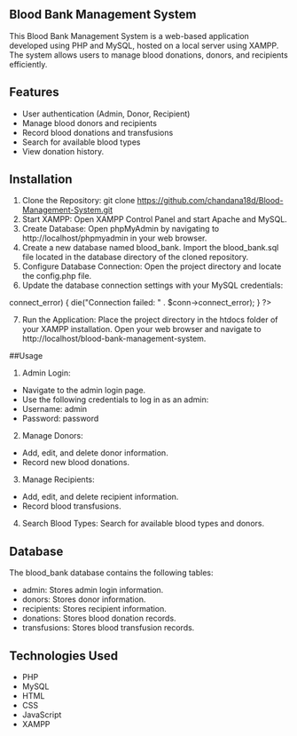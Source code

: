 ## Blood Bank Management System
This Blood Bank Management System is a web-based application developed using PHP and MySQL, hosted on a local server using XAMPP. The system allows users to manage blood donations, donors, and recipients efficiently.

## Features
- User authentication (Admin, Donor, Recipient)
- Manage blood donors and recipients
- Record blood donations and transfusions
- Search for available blood types
- View donation history.

## Installation
1. Clone the Repository:
git clone https://github.com/chandana18d/Blood-Management-System.git
2. Start XAMPP:
Open XAMPP Control Panel and start Apache and MySQL.
3. Create Database:
Open phpMyAdmin by navigating to http://localhost/phpmyadmin in your web browser.
4. Create a new database named blood_bank.
Import the blood_bank.sql file located in the database directory of the cloned repository.
5. Configure Database Connection:
Open the project directory and locate the config.php file.
6. Update the database connection settings with your MySQL credentials:

<?php
$host = 'localhost';
$user = 'root';
$pass = '';
$db = 'blood_bank';
$conn = new mysqli($host, $user, $pass, $db);
if ($conn->connect_error) {
    die("Connection failed: " . $conn->connect_error);
}
?>

7. Run the Application:
Place the project directory in the htdocs folder of your XAMPP installation.
Open your web browser and navigate to http://localhost/blood-bank-management-system.

##Usage
1. Admin Login:
- Navigate to the admin login page.
- Use the following credentials to log in as an admin:
- Username: admin
- Password: password
2. Manage Donors:
- Add, edit, and delete donor information.
- Record new blood donations.
3. Manage Recipients:
- Add, edit, and delete recipient information.
- Record blood transfusions.
4. Search Blood Types:
Search for available blood types and donors.

## Database
The blood_bank database contains the following tables:
- admin: Stores admin login information.
- donors: Stores donor information.
- recipients: Stores recipient information.
- donations: Stores blood donation records.
- transfusions: Stores blood transfusion records.
## Technologies Used
- PHP
- MySQL
- HTML
- CSS
- JavaScript
- XAMPP
